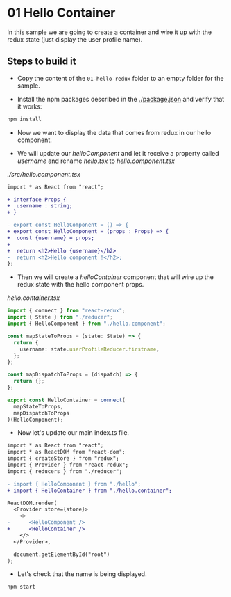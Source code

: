 # 01 Hello Container

In this sample we are going to create a container and
wire it up with the redux state (just display the
user profile name).

## Steps to build it

- Copy the content of the `01-hello-redux` folder to an empty folder for the sample.

- Install the npm packages described in the [./package.json](./package.json) and verify that it works:

```bash
npm install
```

- Now we want to display the data that comes from redux in our hello component.

- We will update our _helloComponent_ and let it receive a property
  called _username_ and rename _hello.tsx_ to _hello.component.tsx_

_./src/hello.component.tsx_

```diff
import * as React from "react";

+ interface Props {
+  username : string;
+ }

- export const HelloComponent = () => {
+ export const HelloComponent = (props : Props) => {
+  const {username} = props;
+
+  return <h2>Hello {username}</h2>
-  return <h2>Hello component !</h2>;
};
```

- Then we will create a _helloContainer_ component that will wire
  up the redux state with the hello component props.

_hello.container.tsx_

```typescript
import { connect } from "react-redux";
import { State } from "./reducer";
import { HelloComponent } from "./hello.component";

const mapStateToProps = (state: State) => {
  return {
    username: state.userProfileReducer.firstname,
  };
};

const mapDispatchToProps = (dispatch) => {
  return {};
};

export const HelloContainer = connect(
  mapStateToProps,
  mapDispatchToProps
)(HelloComponent);
```

- Now let's update our main index.ts file.

```diff
import * as React from "react";
import * as ReactDOM from "react-dom";
import { createStore } from "redux";
import { Provider } from "react-redux";
import { reducers } from "./reducer";

- import { HelloComponent } from "./hello";
+ import { HelloContainer } from "./hello.container";
```

```diff
ReactDOM.render(
  <Provider store={store}>
    <>
-      <HelloComponent />
+      <HelloContainer />
    </>
  </Provider>,

  document.getElementById("root")
);
```

- Let's check that the name is being displayed.

```bash
npm start
```
